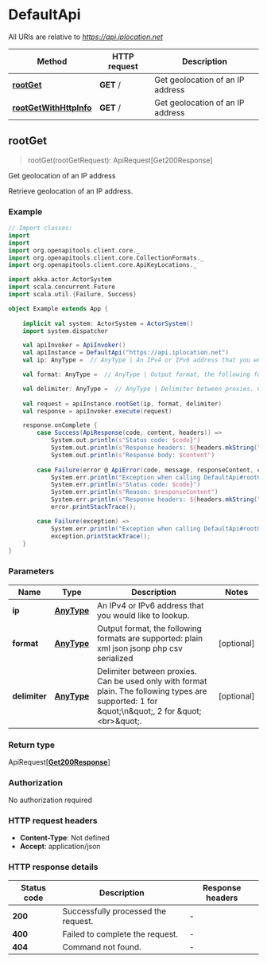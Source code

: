 # DefaultApi

All URIs are relative to *https://api.iplocation.net*

Method | HTTP request | Description
------------- | ------------- | -------------
[**rootGet**](DefaultApi.md#rootGet) | **GET** / | Get geolocation of an IP address
[**rootGetWithHttpInfo**](DefaultApi.md#rootGetWithHttpInfo) | **GET** / | Get geolocation of an IP address



## rootGet

> rootGet(rootGetRequest): ApiRequest[Get200Response]

Get geolocation of an IP address

Retrieve geolocation of an IP address. 

### Example

```scala
// Import classes:
import 
import 
import org.openapitools.client.core._
import org.openapitools.client.core.CollectionFormats._
import org.openapitools.client.core.ApiKeyLocations._

import akka.actor.ActorSystem
import scala.concurrent.Future
import scala.util.{Failure, Success}

object Example extends App {
    
    implicit val system: ActorSystem = ActorSystem()
    import system.dispatcher

    val apiInvoker = ApiInvoker()
    val apiInstance = DefaultApi("https://api.iplocation.net")
    val ip: AnyType =  // AnyType | An IPv4 or IPv6 address that you would like to lookup.

    val format: AnyType =  // AnyType | Output format, the following formats are supported: plain xml json jsonp php csv serialized

    val delimiter: AnyType =  // AnyType | Delimiter between proxies. Can be used only with format plain. The following types are supported: 1 for \"\\n\", 2 for \"<br>\".
    
    val request = apiInstance.rootGet(ip, format, delimiter)
    val response = apiInvoker.execute(request)

    response.onComplete {
        case Success(ApiResponse(code, content, headers)) =>
            System.out.println(s"Status code: $code}")
            System.out.println(s"Response headers: ${headers.mkString(", ")}")
            System.out.println(s"Response body: $content")
        
        case Failure(error @ ApiError(code, message, responseContent, cause, headers)) =>
            System.err.println("Exception when calling DefaultApi#rootGet")
            System.err.println(s"Status code: $code}")
            System.err.println(s"Reason: $responseContent")
            System.err.println(s"Response headers: ${headers.mkString(", ")}")
            error.printStackTrace();

        case Failure(exception) => 
            System.err.println("Exception when calling DefaultApi#rootGet")
            exception.printStackTrace();
    }
}
```

### Parameters


Name | Type | Description  | Notes
------------- | ------------- | ------------- | -------------
 **ip** | [**AnyType**](.md)| An IPv4 or IPv6 address that you would like to lookup. |
 **format** | [**AnyType**](.md)| Output format, the following formats are supported: plain xml json jsonp php csv serialized | [optional]
 **delimiter** | [**AnyType**](.md)| Delimiter between proxies. Can be used only with format plain. The following types are supported: 1 for \&quot;\\n\&quot;, 2 for \&quot;&lt;br&gt;\&quot;. | [optional]

### Return type

ApiRequest[[**Get200Response**](Get200Response.md)]


### Authorization

No authorization required

### HTTP request headers

- **Content-Type**: Not defined
- **Accept**: application/json

### HTTP response details
| Status code | Description | Response headers |
|-------------|-------------|------------------|
| **200** | Successfully processed the request. |  -  |
| **400** | Failed to complete the request. |  -  |
| **404** | Command not found. |  -  |

